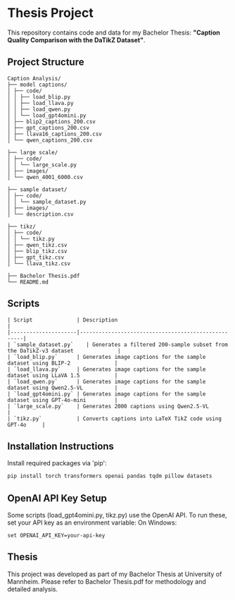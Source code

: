 # Thesis Project 
This repository contains code and data for my Bachelor Thesis:
**"Caption Quality Comparison with the DaTikZ Dataset"**.

## Project Structure
```
Caption Analysis/
├── model captions/
│ ├── code/
│ │ ├── load_blip.py
│ │ ├── load_llava.py
│ │ ├── load_qwen.py
│ │ └── load_gpt4omini.py
│ ├── blip2_captions_200.csv
│ ├── gpt_captions_200.csv
│ ├── llava16_captions_200.csv
│ └── qwen_captions_200.csv

├── large scale/
│ ├── code/
│ │ └── large_scale.py
│ ├── images/
│ └── qwen_4001_6000.csv

├── sample dataset/
│ ├── code/
│ │ └── sample_dataset.py
│ ├── images/
│ └── description.csv

├── tikz/
│ ├── code/
│ │ └── tikz.py
│ ├── qwen_tikz.csv
│ ├── blip_tikz.csv
│ ├── gpt_tikz.csv
│ └── llava_tikz.csv

├── Bachelor Thesis.pdf
└── README.md
```


## Scripts
```
| Script              | Description                                        |
|---------------------|----------------------------------------------------|
| `sample_dataset.py`    | Generates a filtered 200-sample subset from the DaTikZ-v3 dataset              |
| `load_blip.py`      | Generates image captions for the sample dataset using BLIP-2              |
| `load_llava.py`     | Generates image captions for the sample dataset using LLaVA 1.5           |
| `load_qwen.py`      | Generates image captions for the sample dataset using Qwen2.5-VL          |
| `load_gpt4omini.py` | Generates image captions for the sample dataset using GPT-4o-mini         |
| `large_scale.py`    | Generates 2000 captions using Qwen2.5-VL             |
| `tikz.py`           | Converts captions into LaTeX TikZ code using GPT-4o     |
```

## Installation Instructions
Install required packages via 'pip':
```bash
pip install torch transformers openai pandas tqdm pillow datasets
```

## OpenAI API Key Setup
Some scripts (load_gpt4omini.py, tikz.py) use the OpenAI API. To run these, set your API key as an environment variable:
On Windows:
```
set OPENAI_API_KEY=your-api-key
```

## Thesis
This project was developed as part of my Bachelor Thesis at University of Mannheim. Please refer to Bachelor Thesis.pdf for methodology and detailed analysis.